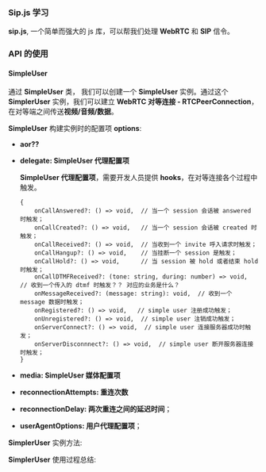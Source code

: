 ### Sip.js 学习

**sip.js**, 一个简单而强大的 js 库，可以帮我们处理 **WebRTC** 和 **SIP** 信令。

### API 的使用

#### SimpleUser

通过 **SimpleUser** 类， 我们可以创建一个 **SimpleUser** 实例。通过这个 **SimplerUser** 实例，我们可以建立 **WebRTC 对等连接 - RTCPeerConnection**，在对等端之间传送**视频/音频/数据**。

**SimpleUser** 构建实例时的配置项 **options**:
- **aor??**
  
- **delegate: SimpleUser 代理配置项**
  
    **SimpleUser 代理配置项**，需要开发人员提供 **hooks**，在对等连接各个过程中触发。

    ```
    {
        onCallAnswered?: () => void,  // 当一个 session 会话被 answered 时触发；
        onCallCreated?: () => void,   // 当一个 session 会话被 created 时触发；
        onCallReceived?: () => void,  // 当收到一个 invite 呼入请求时触发；
        onCallHangup?: () => void,    // 当挂断一个 session 是触发；
        onCallHold?: () => void,      // 当 session 被 hold 或者结束 hold 时触发；
        onCallDTMFReceived?: (tone: string, during: number) => void,  // 收到一个传入的 dtmf 时触发？？ 对应的业务是什么？
        onMessageReceived?: (message: string): void,  // 收到一个 message 数据时触发；
        onRegistered?: () => void,   // simple user 注册成功触发；
        onUnregistered?: () => void,  // simple user 注销成功触发；
        onServerConnect?: () => void,  // simple user 连接服务器成功时触发；
        onServerDisconnnect?: () => void,  // simple user 断开服务器连接时触发；
    }
    ```

- **media: SimpleUser 媒体配置项**
  
- **reconnectionAttempts: 重连次数**
  
- **reconnectionDelay: 两次重连之间的延迟时间**；
  
- **userAgentOptions: 用户代理配置项**；


**SimplerUser** 实例方法:


**SimplerUser** 使用过程总结:


